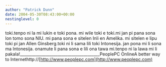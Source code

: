 ```yaml
---
author: "Patrick Dunn"
date: 2004-05-30T08:43:00+00:00
nestinglevel: 0
---
```

toki.tenpo ni la mi lukin e toki pona. mi wile toki e toki.mi jan pi pana sona lon tomo sona NIU. mi pana sona e sitelen Inli en Amelika. mi sitelen e lipu toki pi jan Allen Ginsberg.toki ni li sama lili toki Intonesija. jan pona mi li sona ma Intonesija. onamute li pana sona e lili ona tawa mi.tenpo ni la lawa mi li pakala!\_\_\_\_\_\_\_\_\_\_\_\_\_\_\_\_\_\_\_\_\_\_\_\_\_\_\_\_\_\_\_\_\_\_\_\_\_\_\_\_PeoplePC OnlineA better way to Internethttp://[http://www.peoplepc.com](http://www.peoplepc.com)